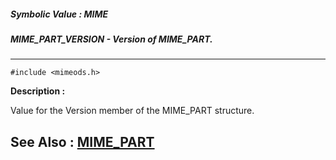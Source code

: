 ##### Symbolic Value : MIME
##### MIME_PART_VERSION - Version of MIME_PART.
---
```
#include <mimeods.h>
```
**Description :**

Value for the Version member of the MIME_PART structure.

**See Also :**
[MIME_PART](/domino-c-api-docs/reference/Data/MIME_PART)
---
